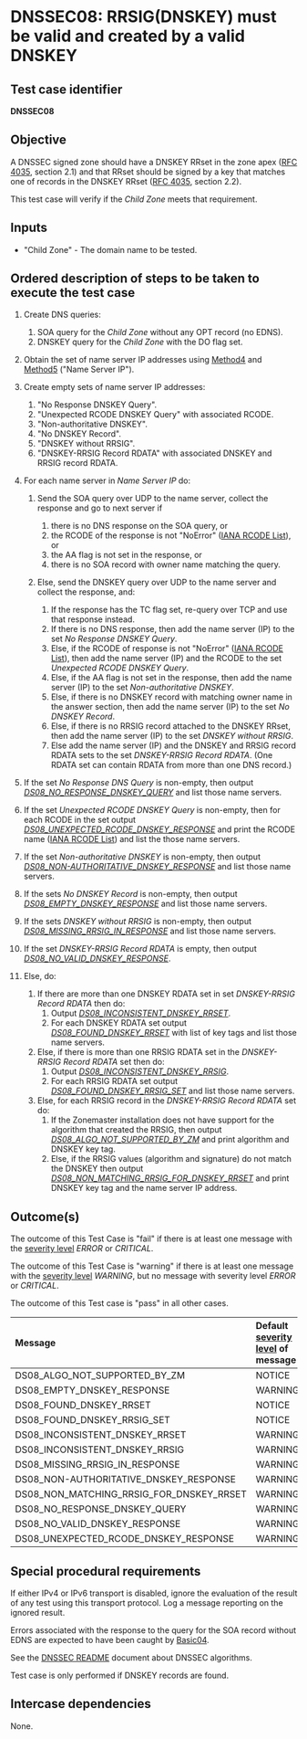 # DNSSEC08: RRSIG(DNSKEY) must be valid and created by a valid DNSKEY

## Test case identifier
**DNSSEC08**

## Objective

A DNSSEC signed zone should have a DNSKEY RRset in the zone apex
([RFC 4035][RFC 4035#section-2.1], section 2.1) and that RRset
should be signed by a key that matches one of records in the
DNSKEY RRset ([RFC 4035][RFC 4035#section-2.2], section 2.2).

This test case will verify if the *Child Zone* meets that
requirement.


## Inputs

* "Child Zone" - The domain name to be tested.


## Ordered description of steps to be taken to execute the test case

1.  Create DNS queries:

    1.  SOA query for the *Child Zone* without any OPT record (no EDNS).
    2.  DNSKEY query for the *Child Zone* with the DO flag set.

2.  Obtain the set of name server IP addresses using [Method4] and [Method5]
    ("Name Server IP").

3.  Create empty sets of name server IP addresses:

    1. "No Response DNSKEY Query".
    2. "Unexpected RCODE DNSKEY Query" with associated RCODE.
    3. "Non-authoritative DNSKEY".
    4. "No DNSKEY Record".
    5. "DNSKEY without RRSIG".
    6. "DNSKEY-RRSIG Record RDATA" with associated DNSKEY and RRSIG record
       RDATA.

4.  For each name server in *Name Server IP* do:

    1. Send the SOA query over UDP to the name server, collect the response
       and go to next server if
       1. there is no DNS response on the SOA query, or
       2. the RCODE of the response is not "NoError" ([IANA RCODE List]), or
       3. the AA flag is not set in the response, or
       4. there is no SOA record with owner name matching the query.

    2. Else, send the DNSKEY query over UDP to the name server and collect the
       response, and:
       1. If the response has the TC flag set, re-query over TCP and use that
          response instead.
       2. If there is no DNS response, then add the name server (IP) to the
          set *No Response DNSKEY Query*.
       3. Else, if the RCODE of response is not "NoError" ([IANA RCODE List]),
          then add the name server (IP) and the RCODE to the set
          *Unexpected RCODE DNSKEY Query*.
       4. Else, if the AA flag is not set in the response, then add the name
          server (IP) to the set *Non-authoritative DNSKEY*.
       5. Else, if there is no DNSKEY record with matching owner name in the
          answer section, then add the name server (IP) to the set
          *No DNSKEY Record*.
       6. Else, if there is no RRSIG record attached to the DNSKEY RRset, then
          add the name server (IP) to the set *DNSKEY without RRSIG*.
       7. Else add the name server (IP) and the DNSKEY and RRSIG record RDATA
          sets to the set *DNSKEY-RRSIG Record RDATA*. (One RDATA set can
          contain RDATA from more than one DNS record.)

5.  If the set *No Response DNS Query* is non-empty, then output
    *[DS08_NO_RESPONSE_DNSKEY_QUERY]* and list those name servers.

6.  If the set *Unexpected RCODE DNSKEY Query* is non-empty, then for each
    RCODE in the set output *[DS08_UNEXPECTED_RCODE_DNSKEY_RESPONSE]* and print
    the RCODE name ([IANA RCODE List]) and list the those name servers.

7.  If the set *Non-authoritative DNSKEY* is non-empty, then output
    *[DS08_NON-AUTHORITATIVE_DNSKEY_RESPONSE]* and list those name servers.

8.  If the sets *No DNSKEY Record* is non-empty, then output
    *[DS08_EMPTY_DNSKEY_RESPONSE]* and list those name servers.

9.  If the sets *DNSKEY without RRSIG* is non-empty, then output
    *[DS08_MISSING_RRSIG_IN_RESPONSE]* and list those name servers.

10. If the set *DNSKEY-RRSIG Record RDATA* is empty, then output
     *[DS08_NO_VALID_DNSKEY_RESPONSE]*.

11. Else, do:
    1. If there are more than one DNSKEY RDATA set in set
       *DNSKEY-RRSIG Record RDATA* then do:
       1. Output *[DS08_INCONSISTENT_DNSKEY_RRSET]*.
       2. For each DNSKEY RDATA set output *[DS08_FOUND_DNSKEY_RRSET]*
          with list of key tags and list those name servers.
    2. Else, if there is more than one RRSIG RDATA set in the
       *DNSKEY-RRSIG Record RDATA* set then do:
       1. Output *[DS08_INCONSISTENT_DNSKEY_RRSIG]*.
       2. For each RRSIG RDATA set output *[DS08_FOUND_DNSKEY_RRSIG_SET]*
          and list those name servers.
    3. Else, for each RRSIG record in the *DNSKEY-RRSIG Record RDATA*
       set do:
       1. If the Zonemaster installation does not have support for the
          algorithm that created the RRSIG, then output
          *[DS08_ALGO_NOT_SUPPORTED_BY_ZM]* and print algorithm and DNSKEY
          key tag.
       2. Else, if the RRSIG values (algorithm and signature) do not match
          the DNSKEY then output *[DS08_NON_MATCHING_RRSIG_FOR_DNSKEY_RRSET]*
          and print DNSKEY key tag and the name server IP address.

## Outcome(s)

The outcome of this Test Case is "fail" if there is at least one message
with the [severity level] *ERROR* or *CRITICAL*.

The outcome of this Test Case is "warning" if there is at least one message
with the [severity level] *WARNING*, but no message with severity level
*ERROR* or *CRITICAL*.

The outcome of this Test case is "pass" in all other cases.

Message                                        | Default [severity level] of message
:----------------------------------------------|:-----------------------------------
DS08_ALGO_NOT_SUPPORTED_BY_ZM                  | NOTICE
DS08_EMPTY_DNSKEY_RESPONSE                     | WARNING
DS08_FOUND_DNSKEY_RRSET                        | NOTICE
DS08_FOUND_DNSKEY_RRSIG_SET                    | NOTICE
DS08_INCONSISTENT_DNSKEY_RRSET                 | WARNING
DS08_INCONSISTENT_DNSKEY_RRSIG                 | WARNING
DS08_MISSING_RRSIG_IN_RESPONSE                 | WARNING
DS08_NON-AUTHORITATIVE_DNSKEY_RESPONSE         | WARNING
DS08_NON_MATCHING_RRSIG_FOR_DNSKEY_RRSET       | WARNING
DS08_NO_RESPONSE_DNSKEY_QUERY                  | WARNING
DS08_NO_VALID_DNSKEY_RESPONSE                  | WARNING
DS08_UNEXPECTED_RCODE_DNSKEY_RESPONSE          | WARNING


## Special procedural requirements

If either IPv4 or IPv6 transport is disabled, ignore the evaluation of the
result of any test using this transport protocol. Log a message reporting
on the ignored result.

Errors associated with the response to the query for the SOA record without
EDNS are expected to have been caught by [Basic04].

See the [DNSSEC README] document about DNSSEC algorithms.

Test case is only performed if DNSKEY records are found.


## Intercase dependencies

None.

[Basic04]:                                    ../Basic-TP/basic014.md
[DNSSEC README]:                              README.md
[DS08_ALGO_NOT_SUPPORTED_BY_ZM]:              #OUTCOMES
[DS08_EMPTY_DNSKEY_RESPONSE]:                 #OUTCOMES
[DS08_FOUND_DNSKEY_RRSET]:                    #OUTCOMES
[DS08_FOUND_DNSKEY_RRSIG_SET]:                #OUTCOMES
[DS08_INCONSISTENT_DNSKEY_RRSET]:             #OUTCOMES
[DS08_INCONSISTENT_DNSKEY_RRSIG]:             #OUTCOMES
[DS08_MISSING_RRSIG_IN_RESPONSE]:             #OUTCOMES
[DS08_NON-AUTHORITATIVE_DNSKEY_RESPONSE]:     #OUTCOMES
[DS08_NON_MATCHING_RRSIG_FOR_DNSKEY_RRSET]:   #OUTCOMES
[DS08_NO_RESPONSE_DNSKEY_QUERY]:              #OUTCOMES
[DS08_NO_VALID_DNSKEY_RESPONSE]:              #OUTCOMES
[DS08_UNEXPECTED_RCODE_DNSKEY_RESPONSE]:      #OUTCOMES
[IANA RCODE List]:                            https://www.iana.org/assignments/dns-parameters/dns-parameters.xhtml#dns-parameters-6
[Method4]:                                    ../Methods.md#method-4-obtain-glue-address-records-from-parent
[Method5]:                                    ../Methods.md#method-5-obtain-the-name-server-address-records-from-child
[RFC 4035#section-2.1]:                       https://tools.ietf.org/html/rfc4035#section-2.1
[RFC 4035#section-2.2]:                       https://tools.ietf.org/html/rfc4035#section-2.2
[Severity Level]:                             ../SeverityLevelDefinitions.md